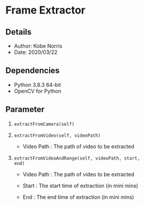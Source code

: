 # Frame Extractor

## Details

* Author: Kobe Norris
* Date: 2020/03/22

## Dependencies

* Python 3.8.3 64-bit
* OpenCV for Python

## Parameter

1. <code>extractFromCamera(self)</code>

2. <code>extractFromVideo(self, videoPath)</code>

    * Video Path : The path of video to be extracted

3. <code>extractFromVideoAndRange(self, videoPath, start, end)</code>

    * Video Path : The path of video to be extracted

    * Start : The start time of extraction (in mini mins)

    * End : The end time of extraction (in mini mins)
